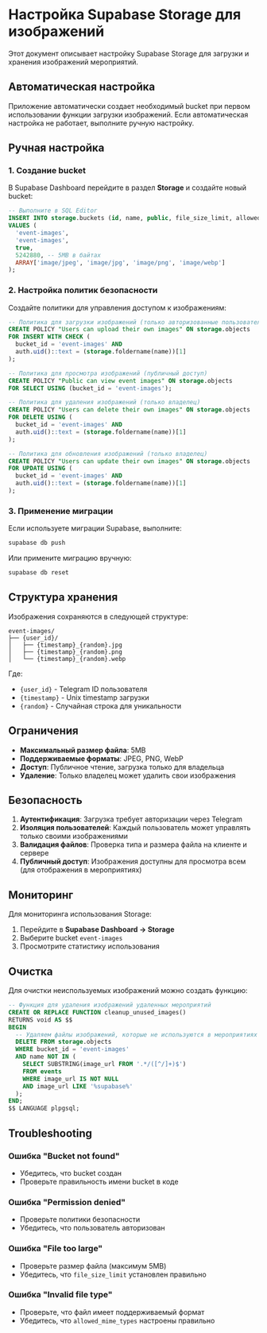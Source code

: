 # Настройка Supabase Storage для изображений

Этот документ описывает настройку Supabase Storage для загрузки и хранения изображений мероприятий.

## Автоматическая настройка

Приложение автоматически создает необходимый bucket при первом использовании функции загрузки изображений. Если автоматическая настройка не работает, выполните ручную настройку.

## Ручная настройка

### 1. Создание bucket

В Supabase Dashboard перейдите в раздел **Storage** и создайте новый bucket:

```sql
-- Выполните в SQL Editor
INSERT INTO storage.buckets (id, name, public, file_size_limit, allowed_mime_types)
VALUES (
  'event-images',
  'event-images',
  true,
  5242880, -- 5MB в байтах
  ARRAY['image/jpeg', 'image/jpg', 'image/png', 'image/webp']
);
```

### 2. Настройка политик безопасности

Создайте политики для управления доступом к изображениям:

```sql
-- Политика для загрузки изображений (только авторизованные пользователи)
CREATE POLICY "Users can upload their own images" ON storage.objects
FOR INSERT WITH CHECK (
  bucket_id = 'event-images' AND
  auth.uid()::text = (storage.foldername(name))[1]
);

-- Политика для просмотра изображений (публичный доступ)
CREATE POLICY "Public can view event images" ON storage.objects
FOR SELECT USING (bucket_id = 'event-images');

-- Политика для удаления изображений (только владелец)
CREATE POLICY "Users can delete their own images" ON storage.objects
FOR DELETE USING (
  bucket_id = 'event-images' AND
  auth.uid()::text = (storage.foldername(name))[1]
);

-- Политика для обновления изображений (только владелец)
CREATE POLICY "Users can update their own images" ON storage.objects
FOR UPDATE USING (
  bucket_id = 'event-images' AND
  auth.uid()::text = (storage.foldername(name))[1]
);
```

### 3. Применение миграции

Если используете миграции Supabase, выполните:

```bash
supabase db push
```

Или примените миграцию вручную:

```bash
supabase db reset
```

## Структура хранения

Изображения сохраняются в следующей структуре:

```
event-images/
├── {user_id}/
│   ├── {timestamp}_{random}.jpg
│   ├── {timestamp}_{random}.png
│   └── {timestamp}_{random}.webp
```

Где:
- `{user_id}` - Telegram ID пользователя
- `{timestamp}` - Unix timestamp загрузки
- `{random}` - Случайная строка для уникальности

## Ограничения

- **Максимальный размер файла**: 5MB
- **Поддерживаемые форматы**: JPEG, PNG, WebP
- **Доступ**: Публичное чтение, загрузка только для владельца
- **Удаление**: Только владелец может удалить свои изображения

## Безопасность

1. **Аутентификация**: Загрузка требует авторизации через Telegram
2. **Изоляция пользователей**: Каждый пользователь может управлять только своими изображениями
3. **Валидация файлов**: Проверка типа и размера файла на клиенте и сервере
4. **Публичный доступ**: Изображения доступны для просмотра всем (для отображения в мероприятиях)

## Мониторинг

Для мониторинга использования Storage:

1. Перейдите в **Supabase Dashboard → Storage**
2. Выберите bucket `event-images`
3. Просмотрите статистику использования

## Очистка

Для очистки неиспользуемых изображений можно создать функцию:

```sql
-- Функция для удаления изображений удаленных мероприятий
CREATE OR REPLACE FUNCTION cleanup_unused_images()
RETURNS void AS $$
BEGIN
  -- Удаляем файлы изображений, которые не используются в мероприятиях
  DELETE FROM storage.objects 
  WHERE bucket_id = 'event-images' 
  AND name NOT IN (
    SELECT SUBSTRING(image_url FROM '.*/([^/]+)$') 
    FROM events 
    WHERE image_url IS NOT NULL 
    AND image_url LIKE '%supabase%'
  );
END;
$$ LANGUAGE plpgsql;
```

## Troubleshooting

### Ошибка "Bucket not found"
- Убедитесь, что bucket создан
- Проверьте правильность имени bucket в коде

### Ошибка "Permission denied"
- Проверьте политики безопасности
- Убедитесь, что пользователь авторизован

### Ошибка "File too large"
- Проверьте размер файла (максимум 5MB)
- Убедитесь, что `file_size_limit` установлен правильно

### Ошибка "Invalid file type"
- Проверьте, что файл имеет поддерживаемый формат
- Убедитесь, что `allowed_mime_types` настроены правильно 